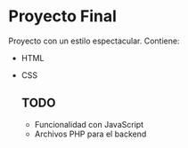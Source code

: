 # Proyecto Final

Proyecto con un estilo espectacular.
Contiene:
* HTML
* CSS

  ## TODO
  * Funcionalidad con JavaScript
  * Archivos PHP para el backend
  
